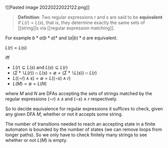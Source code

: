 ![[Pasted image 20220222022122.png]]

> **Definition**: Two regular expressions $r$ and $s$ are said to be **equivalent** if $L(r) = L(s)$, that is, they determine exactly the same sets of [[string]]s via [[regular expression matching]].

For example $b*a(b*a)*$ and $(a|b)*a$ are equivalent.

$L(r) = L(s)$

iff

- $L(r) \subseteq L(s)$ and $L(s) \subseteq L(r)$
- $(\Sigma* \backslash L(r)) \cap L(s) = \emptyset = (\Sigma* \backslash L(s)) \cap L(r)$
- $L((\neg r) \land s) = \emptyset = L((\neg s) \land r)$
- $L(M) = \emptyset = L(N)$

where $M$ and $N$ are DFAs accepting the sets of strings matched by the regular expressions $(\neg r) \land s$ and $(\neg s) \land r$ respectively.

So to decide equivalence for regular expressions it suffices to check, given any given DFA $M$, whether or not it accepts some string.

The number of transitions needed to reach an accepting state in a finite automaton is bounded by the number of states (we can remove loops from longer paths). So we only have to check finitely many strings to see whether or not $L(M)$ is empty.